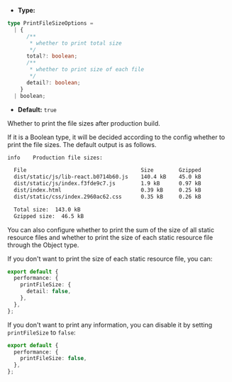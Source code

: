 - **Type:**

```ts
type PrintFileSizeOptions =
  | {
      /**
       * whether to print total size
       */
      total?: boolean;
      /**
       * whether to print size of each file
       */
      detail?: boolean;
    }
  | boolean;
```

- **Default:** `true`

Whether to print the file sizes after production build.

If it is a Boolean type, it will be decided according to the config whether to print the file sizes. The default output is as follows.

```bash
info    Production file sizes:

  File                                    Size        Gzipped
  dist/static/js/lib-react.b0714b60.js    140.4 kB    45.0 kB
  dist/static/js/index.f3fde9c7.js        1.9 kB      0.97 kB
  dist/index.html                         0.39 kB     0.25 kB
  dist/static/css/index.2960ac62.css      0.35 kB     0.26 kB

  Total size:  143.0 kB
  Gzipped size:  46.5 kB
```

You can also configure whether to print the sum of the size of all static resource files and whether to print the size of each static resource file through the Object type.

If you don't want to print the size of each static resource file, you can:

```ts
export default {
  performance: {
    printFileSize: {
      detail: false,
    },
  },
};
```

If you don't want to print any information, you can disable it by setting `printFileSize` to `false`:

```ts
export default {
  performance: {
    printFileSize: false,
  },
};
```

